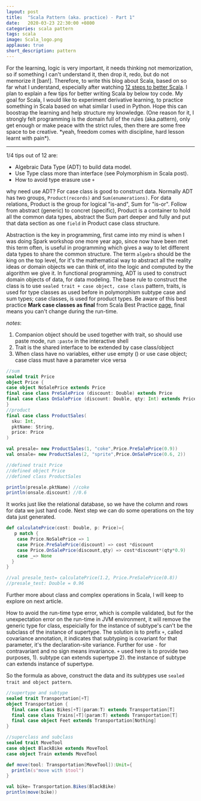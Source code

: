 ```yaml
---
layout: post
title:  "Scala Pattern (aka. practice) - Part 1"
date:   2020-03-23 22:30:00 +0800
categories: scala pattern
tags: scala
image: Scala_logo.png
applause: true
short_description: pattern 
--- 
```


<div markdown="1" id="text">
For the learning, logic is very important, it needs thinking not memorization, so if something I can't understand it, then drop it, redo, but do not memorize it [ban!]. Therefore, to write this blog about Scala, based on so far what I understand, especially after watching <a href="https://www.youtube.com/watch?v=71yhnTGw0hY">12 steps to better Scala</a>. I plan to explain a few tips for better writing Scala by below toy code. My goal for Scala, I would like to experiment derivative learning, to practice something in Scala based on what similar I used in Python. Hope this can boostrap the learning and help structure my knowledge. (One reason for it, I strongly felt programming is the domain full of the rules (aka.pattern), only get enough or make peace with the strict rules, then there are some free space to be creative. *yeah, freedom comes with discipline, hard lesson learnt with pain*). <br/>

<hr>

1/4 tips out of 12 are: 
- Algebraic Data Type (ADT) to build data model.
- Use Type class more than interface (see Polymorphism in Scala post).
- How to avoid type erasure use `+ `

why need use ADT? For case class is good to construct data. Normally ADT has two groups, `Product(records)` and `Sum(enumerations)`. For data relations, Product is the group for logical "is-and", Sum for "is-or". Follow from abstract (generic) to concret (specific), Product is a container to hold all the common data types, abstract the Sum part deeper and fully and put that data section as one `field` in Product case class structure.

Abstraction is the key in programming, first came into my mind is when I was doing Spark workshop one more year ago, since now have been met this term often, is useful in programming which gives a way to let different data types to share the common structure. The term `algebra` should be the king on the top level, for it's the mathematical way to abstract all the reality ideas or domain objects we can think of, into the logic and computed by the algorithm we give it. In functional programming, ADT is used to construct domain objects of data, for data modeling. The base rule to construct the class is to use `sealed trait + case object, case class` pattern, traits, is used for type classes as used before in polymorphism subtype case and sum types; case classes, is used for product types. Be aware of this best practice **Mark case classes as final** from Scala Best Practice <a href='https://nrinaudo.github.io/scala-best-practices/tricky_behaviours/final_case_classes.html'>page</a>, final means you can't change during the run-time. 

*notes*: 
1. Companion object should be used together with trait, so should use paste mode, run `:paste` in the interactive shell 
2. Trait is the shared interface to be extended by case class/object
3. When class have no variables, either use empty () or use case object; case class must have a parameter vice versa

```Scala
//sum
sealed trait Price
object Price {
case object NoSalePrice extends Price 
final case class PreSalePrice (discount: Double) extends Price
final case class OnSalePrice (discount: Double, qty: Int) extends Price
}
//product 
final case class ProductSales(
  sku: Int,
  pktName: String,
  price: Price
)

val presale= new ProductSales(1, "coke",Price.PreSalePrice(0.9))
val onsale= new ProductSales(2, "sprite",Price.OnSalePrice(0.6, 2))

//defined trait Price
//defined object Price
//defined class ProductSales

println(presale.pktName) //coke 
println(onsale.discount) //0.6
```

It works just like the relational database, so we have the column and rows for data we just hard code. Next step we can do some operations on the toy data just generated. 

```Scala 
def calculatePrice(cost: Double, p: Price)={
   p match {
    case Price.NoSalePrice => 1
    case Price.PreSalePrice(discount) => cost *discount 
    case Price.OnSalePrice(discount,qty) => cost*discount*(qty*0.9) 
    case _=> None 
  }
}

//val presale_test= calculatePrice(1.2, Price.PreSalePrice(0.8))
//presale_test: Double = 0.96
```
Further more about class and complex operations in Scala, I will keep to explore on next article. 

How to avoid the run-time type error, which is compile validated, but for the unexpectation error on the run-time in JVM environment, it will remove the generic type for class, espeicially for the instance of subtype's can't be the subclass of the instance of supertype. The solution is to prefix `+`, called covariance annotation, it indicates that subtyping is covariant for that parameter, it's the declaration-site variance. Further for use `-` for contravariant and no sign means invariance. `+` used here is to provide two purposes, 1). subtype can extends supertype 2). the instance of subtype can extends instance of supertype.

So the formula as above, construct the data and its subtypes use `sealed trait and object pattern`. 

```Scala
//supertype and subtype 
sealed trait Transportation[+T]
object Transportation {
  final case class Bikes[+T](param:T) extends Transportation[T]
  final case class Trains[+T](param:T) extends Transportation[T] 
  final case object Feet extends Transportation[Nothing] 
}

//superclass and subclass 
sealed trait MoveTool 
case object BlackBike extends MoveTool
case object Train extends MoveTool

def move(tool: Transportation[MoveTool]):Unit={
  println(s"move with $tool")
}

val bike= Transportation.Bikes(BlackBike)
println(move(bike))
```